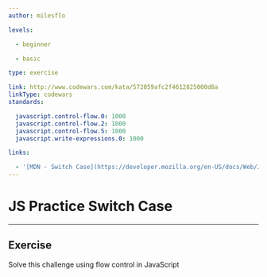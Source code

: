 ```yaml
---
author: milesflo

levels:

  - beginner

  - basic

type: exercise

link: http://www.codewars.com/kata/572059afc2f4612825000d8a
linkType: codewars
standards:

  javascript.control-flow.0: 1000
  javascript.control-flow.2: 1000
  javascript.control-flow.5: 1000
  javascript.write-expressions.0: 1000

links:

  - '[MDN - Switch Case](https://developer.mozilla.org/en-US/docs/Web/JavaScript/Reference/Statements/switch)'
---
```


# JS Practice Switch Case

---
## Exercise

Solve this challenge using flow control in JavaScript
